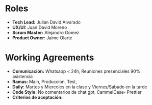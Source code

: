 # Roles
- **Tech Lead:** Julian David Alvarado
- **UX/UI:** Juan David Moreno
- **Scrum Master:** Alejandro Gomez
- **Product Owner:** Jaime Olarte

# Working Agreements
- **Comunicación:** Whatsapp < 24h, Reuniones presenciales 90% asistencia
- **Ramas:** Main, Produccion, Test, <Feature>
- **Daily:** Martes y Miercoles en la clase y Viernes/Sábado en la tarde 
- **Code Style:** No comentarios de chat gpt, CammelCase- Prettier
- **Criterios de aceptación:** 